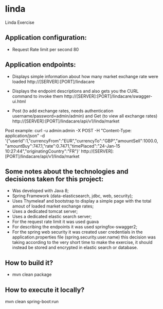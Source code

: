 # linda
Linda Exercise

## Application configuration:
* Request Rate limit per second 80

## Application endpoints:

* Displays simple information about how many market exchange rate were loaded
http://[SERVER]:[PORT]/lindacare

* Displays the endpoint descriptions and also gets you the CURL command to invoke them
http://[SERVER]:[PORT]/lindacare/swagger-ui.html

* Post (to add exchange rates, needs authentication username/password=admin/admin) and Get (to view all exchange rates)
http://[SERVER]:[PORT]/lindacare/api/v1/linda/market
	
Post example:
curl -u admin:admin -X POST -H "Content-Type: application/json" -d '{"userId":1,"currencyFrom":"EUR","currencyTo":"GBP","amountSell":1000.0,"amountBuy":747.1,"rate":0.7471,"timePlaced":"24-Jan-15 10:27:44","originatingCountry":"FR"}' http://[SERVER]:[PORT]/lindacare/api/v1/linda/market

## Some notes about the technologies and decisions taken for this project:
* Was developed with Java 8;
* Spring Framework (data-elasticsearch, jdbc, web, security);
* Uses Thymeleaf and bootstrap to display a simple page with the total amout of loaded market exchange rates;
* Uses a dedicated tomcat server;
* Uses a dedicated elastic search server;
* For the request rate limit it was used guava
* For describing the endpoints it was used springfox-swagger2;
* For the spring web security it was created user credentials in the application.properties file (spring.security.user.name) this decision was taking according to the very short time to make the exercise, it should instead be stored and encrypted in elastic search or database.

## How to build it?
* mvn clean package

## How to execute it locally?
mvn clean spring-boot:run
